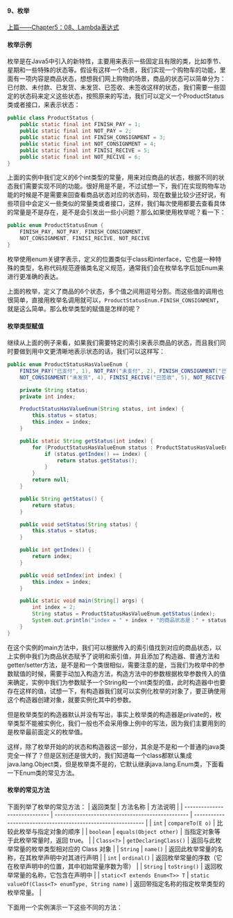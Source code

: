 #### 9、枚举

[上篇——Chapter5：08、Lambda表达式](08、Lambda表达式.md)

#### 枚举示例

枚举是在Java5中引入的新特性，主要用来表示一些固定且有限的类，比如季节、星期和一些特殊的状态等。假设有这样一个场景，我们实现一个购物车的功能，里面有一项内容是商品状态，想想我们网上购物的场景，商品的状态可以简单分为：已付款、未付款、已发货、未发货、已签收、未签收这样的状态，我们需要一些固定的状态码来定义这些状态，按照原来的写法，我们可以定义一个ProductStatus类或者接口，来表示状态：

```java
public class ProductStatus {
    public static final int FINISH_PAY = 1;
    public static final int NOT_PAY = 2;
    public static final int FINISH_CONSIGNMENT = 3;
    public static final int NOT_CONSIGNMENT = 4;
    public static final int FINISI_RECIVE = 5;
    public static final int NOT_RECIVE = 6;
}
```

上面的实例中我们定义的6个int类型的常量，用来对应商品的状态，根据不同的状态我们需要实现不同的功能。很好用是不是，不过试想一下，我们在实现购物车功能的时候是不是需要来回查看商品状态对应的状态码，现在数量比较少还好说，有些项目中会定义一些类似的常量类或者接口，这样，我们每次使用都要去查看具体的常量是不是存在，是不是会引发出一些小问题？那么如果使用枚举呢？看一下：

```java
public enum ProductStatusEnum {
    FINISH_PAY, NOT_PAY, FINISH_CONSIGNMENT,
    NOT_CONSIGNMENT, FINISI_RECIVE, NOT_RECIVE
}
```

枚举使用enum关键字表示，定义的位置类似于class和interface，它也是一种特殊的类型，名称代码规范遵循类名定义规范，通常我们会在枚举名字后加Enum来进行更准确的表达。

上面的枚举，定义了商品的6个状态，多个值之间用逗号分割。而这些值的调用也很简单，直接用枚举名调用就可以，```ProductStatusEnum.FINISH_CONSIGNMENT```，就是这么简单。那么枚举类型的赋值是怎样的呢？

#### 枚举类型赋值

继续从上面的例子来看，如果我们需要特定的索引来表示商品的状态，而且我们同时要做到用中文更清晰地表示状态的话，我们可以这样写：

```java
public enum ProductStatusHasValueEnum {
    FINISH_PAY("已支付", 1), NOT_PAY("未支付", 2), FINISH_CONSIGNMENT("已发货", 3),
    NOT_CONSIGNMENT("未发货", 4), FINISI_RECIVE("已签收", 5), NOT_RECIVE("未签收", 6);

    private String status;
    private int index;

    ProductStatusHasValueEnum(String status, int index) {
        this.status = status;
        this.index = index;
    }

    public static String getStatus(int index) {
        for (ProductStatusHasValueEnum status : ProductStatusHasValueEnum.values()) {
            if (status.getIndex() == index) {
                return status.getStatus();
            }
        }
        return null;
    }

    public String getStatus() {
        return status;
    }

    public void setStatus(String status) {
        this.status = status;
    }

    public int getIndex() {
        return index;
    }

    public void setIndex(int index) {
        this.index = index;
    }

    public static void main(String[] args) {
        int index = 2;
        String status = ProductStatusHasValueEnum.getStatus(index);
        System.out.println("index = " + index + "的商品状态是：" + status);
    }
}

```

在这个实例的main方法中，我们可以根据传入的索引值找到对应的商品状态，以上实例中我们为商品状态赋予了说明和索引值，并且添加了构造器、普通方法和getter/setter方法，是不是和一个类很相似，需要注意的是，当我们为枚举中的参数赋值的时候，需要手动加入构造方法，构造方法中的参数根据枚举参数传入的值来确定，实例中我们为参数赋予一个String和一个int类型的值，此时构造器中也要存在这样的值，试想一下，有构造器我们就可以实例化枚举的对象了，要正确使用这个构造器创建对象，就要实例化其中的参数。

但是枚举类型的构造器默认并没有写出，事实上枚举类的构造器是private的，枚举类型不能被实例化，我们一般也不会采用像上例中的写法，因为我们主要用到的是枚举最前面定义的枚举值。

这样，除了枚举开始的的状态和构造器这一部分，其余是不是和一个普通的java类完全一样了？但是区别还是很大的，我们知道每一个class都默认集成java.lang.Object类，但是枚举类不是的，它默认继承java.lang.Enum类，下面看一下Enum类的常见方法。

#### 枚举的常见方法

下面列举了枚举的常见方法：
| 返回类型                      | 方法名称                                         | 方法说明                                                     |
| ----------------------------- | ------------------------------------------------ | ------------------------------------------------------------ |
| `int`                         | `compareTo(E o)`                                 | 比较此枚举与指定对象的顺序                                   |
| `boolean`                     | `equals(Object other)`                           | 当指定对象等于此枚举常量时，返回 true。                      |
| `Class<?>`                    | `getDeclaringClass()`                            | 返回与此枚举常量的枚举类型相对应的 Class 对象                |
| `String`                      | `name()`                                         | 返回此枚举常量的名称，在其枚举声明中对其进行声明             |
| `int`                         | `ordinal()`                                      | 返回枚举常量的序数（它在枚举声明中的位置，其中初始常量序数为零） |
| `String`                      | `toString()`                                     | 返回枚举常量的名称，它包含在声明中                           |
| `static<T extends Enum<T>> T` | `static valueOf(Class<T> enumType, String name)` | 返回带指定名称的指定枚举类型的枚举常量。                     |

下面用一个实例演示一下这些不同的方法：